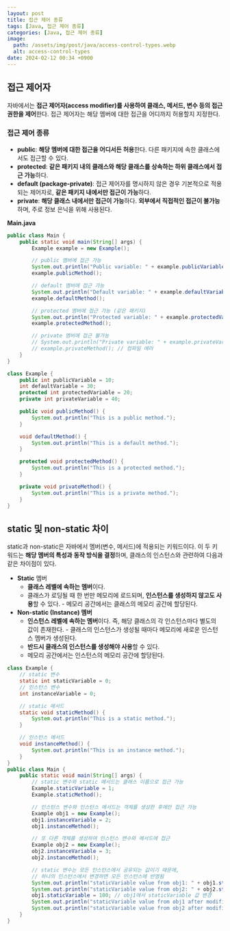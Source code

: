```yaml
---
layout: post
title: 접근 제어 종류
tags: [Java, 접근 제어 종류]
categories: [Java, 접근 제어 종류]
image:
  path: /assets/img/post/java/access-control-types.webp
  alt: access-control-types
date: 2024-02-12 00:34 +0900
---
```


## 접근 제어자

자바에서는 **접근 제어자(access modifier)를 사용하여 클래스, 메서드, 변수 등의 접근 권한을 제어**한다. 접근 제어자는 해당 멤버에 대한 접근을 어디까지 허용할지 지정한다.

### 접근 제어 종류

- **public**: **해당 멤버에 대한 접근을 어디서든 허용**한다. 다른 패키지에 속한 클래스에서도 접근할 수 있다.
- **protected**: **같은 패키지 내의 클래스와 해당 클래스를 상속하는 하위 클래스에서 접근 가능**하다.
- **default (package-private)**: 접근 제어자를 명시하지 않은 경우 기본적으로 적용되는 제어자로, **같은 패키지 내에서만 접근이 가능**하다.
- **private**: **해당 클래스 내에서만 접근이 가능**하다. **외부에서 직접적인 접근이 불가능**하며, 주로 정보 은닉을 위해 사용된다.

**Main.java**

```java
public class Main {
    public static void main(String[] args) {
        Example example = new Example();

        // public 멤버에 접근 가능
        System.out.println("Public variable: " + example.publicVariable);
        example.publicMethod();

        // default 멤버에 접근 가능
        System.out.println("Default variable: " + example.defaultVariable);
        example.defaultMethod();

        // protected 멤버에 접근 가능 (같은 패키지)
        System.out.println("Protected variable: " + example.protectedVariable);
        example.protectedMethod();

        // private 멤버에 접근 불가능
        // System.out.println("Private variable: " + example.privateVariable); // 컴파일 에러
        // example.privateMethod(); // 컴파일 에러
    }
}

class Example {
    public int publicVariable = 10;
    int defaultVariable = 30;
    protected int protectedVariable = 20;
    private int privateVariable = 40;

    public void publicMethod() {
        System.out.println("This is a public method.");
    }

    void defaultMethod() {
        System.out.println("This is a default method.");
    }

    protected void protectedMethod() {
        System.out.println("This is a protected method.");
    }

    private void privateMethod() {
        System.out.println("This is a private method.");
    }
}
```

## static 및 non-static 차이

static과 non-static은 자바에서 멤버(변수, 메서드)에 적용되는 키워드이다. 이 두 키워드는 **해당 멤버의 특성과 동작 방식을 결정**하며, 클래스의 인스턴스와 관련하여 다음과 같은 차이점이 있다.

- **Static** 멤버
  - **클래스 레벨에 속하는 멤버**이다.
  - 클래스가 로딩될 때 한 번만 메모리에 로드되며, **인스턴스를 생성하지 않고도 사용**할 수 있다. - 메모리 공간에서는 클래스의 메모리 공간에 할당된다.
- **Non-static (Instance) 멤버**
  - **인스턴스 레벨에 속하는 멤버**이다. 즉, 해당 클래스의 각 인스턴스마다 별도의 값이 존재한다. - 클래스의 인스턴스가 생성될 때마다 메모리에 새로운 인스턴스 멤버가 생성된다.
  - **반드시 클래스의 인스턴스를 생성해야 사용**할 수 있다.
  - 메모리 공간에서는 인스턴스의 메모리 공간에 할당된다.

```java
class Example {
    // static 변수
    static int staticVariable = 0;
    // 인스턴스 변수
    int instanceVariable = 0;

    // static 메서드
    static void staticMethod() {
        System.out.println("This is a static method.");
    }

    // 인스턴스 메서드
    void instanceMethod() {
        System.out.println("This is an instance method.");
    }
}
public class Main {
    public static void main(String[] args) {
        // static 변수와 static 메서드는 클래스 이름으로 접근 가능
        Example.staticVariable = 1;
        Example.staticMethod();

        // 인스턴스 변수와 인스턴스 메서드는 객체를 생성한 후에만 접근 가능
        Example obj1 = new Example();
        obj1.instanceVariable = 2;
        obj1.instanceMethod();

        // 또 다른 객체를 생성하여 인스턴스 변수와 메서드에 접근
        Example obj2 = new Example();
        obj2.instanceVariable = 3;
        obj2.instanceMethod();

        // static 변수는 모든 인스턴스에서 공유되는 값이기 때문에,
        // 하나의 인스턴스에서 변경하면 모든 인스턴스에 반영됨
        System.out.println("staticVariable value from obj1: " + obj1.staticVariable);
        System.out.println("staticVariable value from obj2: " + obj2.staticVariable);
        obj1.staticVariable = 100; // obj1에서 staticVariable 값 변경
        System.out.println("staticVariable value from obj1 after modification: " + obj1.staticVariable);
        System.out.println("staticVariable value from obj2 after modification: " + obj2.staticVariable);
    }
}
```
